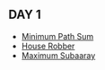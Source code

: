 ## DAY 1
- [Minimum Path Sum](https://leetcode.com/problems/minimum-path-sum/)
- [House Robber](https://leetcode.com/problems/house-robber/)
- [Maximum Subaaray](https://leetcode.com/problems/maximum-subarray/)
